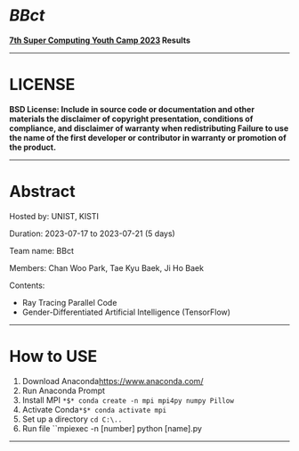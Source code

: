 # *BBct*

**[7th Super Computing Youth Camp 2023](https://sites.google.com/view/scyouthcamp/) Results**

***
# LICENSE
**BSD License: Include in source code or documentation and other materials the disclaimer of copyright presentation, conditions of compliance, and disclaimer of warranty when redistributing
Failure to use the name of the first developer or contributor in warranty or promotion of the product.**

***
# Abstract

Hosted by: UNIST, KISTI

Duration: 2023-07-17 to 2023-07-21 (5 days)

Team name: BBct

Members: Chan Woo Park, Tae Kyu Baek, Ji Ho Baek

Contents: 
- Ray Tracing Parallel Code
- Gender-Differentiated Artificial Intelligence (TensorFlow)

***

# How to USE

1. Download Anaconda<https://www.anaconda.com/>
2. Run Anaconda Prompt
3. Install MPI ``*$* conda create -n mpi mpi4py numpy Pillow``
5. Activate Conda``*$* conda activate mpi``
6. Set up a directory ``cd C:\..``
7. Run file ``mpiexec -n [number] python [name].py

***
